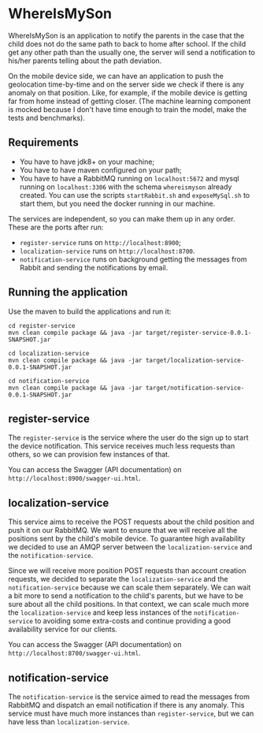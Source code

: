 # WhereIsMySon

WhereIsMySon is an application to notify the parents in the case that the child does not do the same path to back to home after school. If the child get any other path than the usually one, the server will send a notification to his/her parents telling about the path deviation.

On the mobile device side, we can have an application to push the geolocation time-by-time and on the server side we check if there is any anomaly on that position. Like, for example, if the mobile device is getting far from home instead of getting closer. (The machine learning component is mocked because I don't have time enough to train the model, make the tests and benchmarks).

## Requirements

- You have to have jdk8+ on your machine;
- You have to have maven configured on your path;
- You have to have a RabbitMQ running on `localhost:5672` and mysql running on `localhost:3306` with the schema `whereismyson` already created. You can use the scripts `startRabbit.sh` and `exposeMySql.sh` to start them, but you need the docker running in our machine.

The services are independent, so you can make them up in any order. These are the ports after run:
- `register-service` runs on `http://localhost:8900`;
- `localization-service` runs on `http://localhost:8700`.
- `notification-service` runs on background getting the messages from Rabbit and sending the notifications by email.

## Running the application

Use the maven to build the applications and run it:
```
cd register-service
mvn clean compile package && java -jar target/register-service-0.0.1-SNAPSHOT.jar
```

```
cd localization-service
mvn clean compile package && java -jar target/localization-service-0.0.1-SNAPSHOT.jar
```

```
cd notification-service
mvn clean compile package && java -jar target/notification-service-0.0.1-SNAPSHOT.jar
```

## register-service

The `register-service` is the service where the user do the sign up to start the device notification. This service receives much less requests than others, so we can provision few instances of that.

You can access the Swagger (API documentation) on `http://localhost:8900/swagger-ui.html`.

## localization-service

This service aims to receive the POST requests about the child position and push it on our RabbitMQ. We want to ensure that we will receive all the positions sent by the child's mobile device. To guarantee high availability we decided to use an AMQP server between the `localization-service` and the `notification-service`.

Since we will receive more position POST requests than account creation requests, we decided to separate the `localization-service` and the `notification-service` because we can scale them separately. We can wait a bit more to send a notification to the child's parents, but we have to be sure about all the child positions. In that context, we can scale much more the `localization-service` and keep less instances of the `notification-service` to avoiding some extra-costs and continue providing a good availability service for our clients.

You can access the Swagger (API documentation) on `http://localhost:8700/swagger-ui.html`.

## notification-service

The `notification-service` is the service aimed to read the messages from RabbitMQ and dispatch an email notification if there is any anomaly. This service must have much more instances than `register-service`, but we can have less than `localization-service`.
